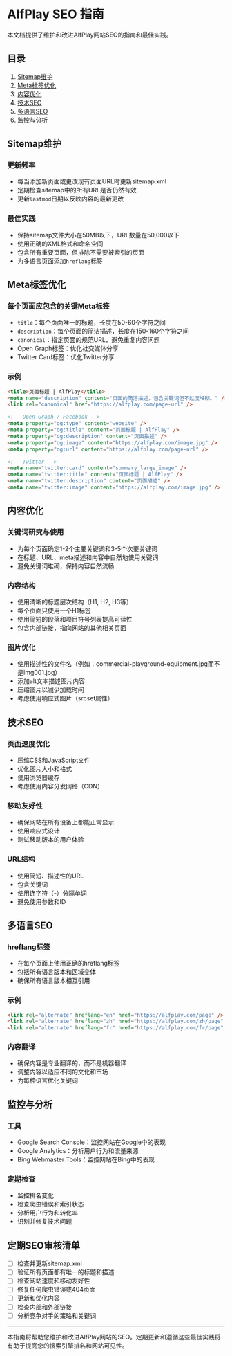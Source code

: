 # AlfPlay SEO 指南

本文档提供了维护和改进AlfPlay网站SEO的指南和最佳实践。

## 目录

1. [Sitemap维护](#sitemap维护)
2. [Meta标签优化](#meta标签优化)
3. [内容优化](#内容优化)
4. [技术SEO](#技术seo)
5. [多语言SEO](#多语言seo)
6. [监控与分析](#监控与分析)

## Sitemap维护

### 更新频率

- 每当添加新页面或更改现有页面URL时更新sitemap.xml
- 定期检查sitemap中的所有URL是否仍然有效
- 更新`lastmod`日期以反映内容的最新更改

### 最佳实践

- 保持sitemap文件大小在50MB以下，URL数量在50,000以下
- 使用正确的XML格式和命名空间
- 包含所有重要页面，但排除不需要被索引的页面
- 为多语言页面添加`hreflang`标签

## Meta标签优化

### 每个页面应包含的关键Meta标签

- `title`：每个页面唯一的标题，长度在50-60个字符之间
- `description`：每个页面的简洁描述，长度在150-160个字符之间
- `canonical`：指定页面的规范URL，避免重复内容问题
- Open Graph标签：优化社交媒体分享
- Twitter Card标签：优化Twitter分享

### 示例

```html
<title>页面标题 | AlfPlay</title>
<meta name="description" content="页面的简洁描述，包含关键词但不过度堆砌。" />
<link rel="canonical" href="https://alfplay.com/page-url" />

<!-- Open Graph / Facebook -->
<meta property="og:type" content="website" />
<meta property="og:title" content="页面标题 | AlfPlay" />
<meta property="og:description" content="页面描述" />
<meta property="og:image" content="https://alfplay.com/image.jpg" />
<meta property="og:url" content="https://alfplay.com/page-url" />

<!-- Twitter -->
<meta name="twitter:card" content="summary_large_image" />
<meta name="twitter:title" content="页面标题 | AlfPlay" />
<meta name="twitter:description" content="页面描述" />
<meta name="twitter:image" content="https://alfplay.com/image.jpg" />
```

## 内容优化

### 关键词研究与使用

- 为每个页面确定1-2个主要关键词和3-5个次要关键词
- 在标题、URL、meta描述和内容中自然地使用关键词
- 避免关键词堆砌，保持内容自然流畅

### 内容结构

- 使用清晰的标题层次结构（H1, H2, H3等）
- 每个页面只使用一个H1标签
- 使用简短的段落和项目符号列表提高可读性
- 包含内部链接，指向网站的其他相关页面

### 图片优化

- 使用描述性的文件名（例如：commercial-playground-equipment.jpg而不是img001.jpg）
- 添加alt文本描述图片内容
- 压缩图片以减少加载时间
- 考虑使用响应式图片（srcset属性）

## 技术SEO

### 页面速度优化

- 压缩CSS和JavaScript文件
- 优化图片大小和格式
- 使用浏览器缓存
- 考虑使用内容分发网络（CDN）

### 移动友好性

- 确保网站在所有设备上都能正常显示
- 使用响应式设计
- 测试移动版本的用户体验

### URL结构

- 使用简短、描述性的URL
- 包含关键词
- 使用连字符（-）分隔单词
- 避免使用参数和ID

## 多语言SEO

### hreflang标签

- 在每个页面上使用正确的hreflang标签
- 包括所有语言版本和区域变体
- 确保所有语言版本相互引用

### 示例

```html
<link rel="alternate" hreflang="en" href="https://alfplay.com/page" />
<link rel="alternate" hreflang="zh" href="https://alfplay.com/zh/page" />
<link rel="alternate" hreflang="fr" href="https://alfplay.com/fr/page" />
```

### 内容翻译

- 确保内容是专业翻译的，而不是机器翻译
- 调整内容以适应不同的文化和市场
- 为每种语言优化关键词

## 监控与分析

### 工具

- Google Search Console：监控网站在Google中的表现
- Google Analytics：分析用户行为和流量来源
- Bing Webmaster Tools：监控网站在Bing中的表现

### 定期检查

- 监控排名变化
- 检查爬虫错误和索引状态
- 分析用户行为和转化率
- 识别并修复技术问题

## 定期SEO审核清单

- [ ] 检查并更新sitemap.xml
- [ ] 验证所有页面都有唯一的标题和描述
- [ ] 检查网站速度和移动友好性
- [ ] 修复任何爬虫错误或404页面
- [ ] 更新和优化内容
- [ ] 检查内部和外部链接
- [ ] 分析竞争对手的策略和关键词

---

本指南将帮助您维护和改进AlfPlay网站的SEO。定期更新和遵循这些最佳实践将有助于提高您的搜索引擎排名和网站可见性。
